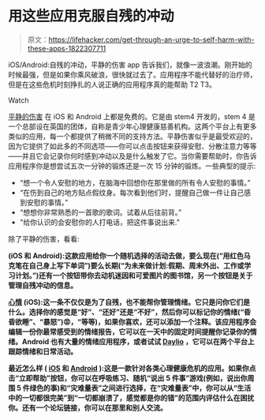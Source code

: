 # 用这些应用克服自残的冲动

> 原文：<https://lifehacker.com/get-through-an-urge-to-self-harm-with-these-apps-1822307711>

iOS/Android:自残的冲动，平静的伤害 app 告诉我们，就像一波浪潮。刚开始的时候最强，但是如果你乘风破浪，很快就过去了。应用程序不能代替好的治疗师，但是在这些危机时刻挣扎的人说正确的应用程序真的能帮助 T2 T3。

Watch

[平静的伤害](http://www.stem4.org.uk/calmharm/) 在 iOS 和 Android 上都是免费的。它是由 stem4 开发的，stem 4 是一个总部设在英国的团体，自称是青少年心理健康慈善机构。这两个平台上有更多类似的应用，每一个都提供了稍微不同的支持方法。平静伤害似乎是最受欢迎的，因为它提供了如此多的不同选项——你可以点击按钮来获得安慰、分散注意力等等——并且它会记录你何时感到冲动以及是什么触发了它。当你需要帮助时，你告诉应用程序你是想尝试五次一分钟的锻炼还是一次 15 分钟的锻炼。一些典型的提示:

*   “想一个令人安慰的地方，在脑海中回想你在那里做的所有令人安慰的事情。”
*   “在伤到自己的地方贴点假纹身。每次看到他们时，提醒自己做一件让自己感到安慰的事情。”
*   “想想你非常熟悉的一首歌的歌词。试着从后往前背。”
*   "给你认识的会安慰你的人打电话，把这件事说出来."

除了平静的伤害，看看:

[](http://self-healapp.co.uk/)****(iOS 和 Android):这款应用给你一个随机选择的活动去做，要么现在(“用红色马克笔在自己身上写下单词”)要么长期(“为未来做计划:假期、周末外出、工作或学习计划。”)还有一个按钮带你去动机迷因和可爱图片的图书馆，另一个按钮是关于管理自残冲动的信息。****

****[**心情**](https://itunes.apple.com/us/app/moods-tracking-for-better-mental-health/id1023271188?mt=8) (iOS):这一条不仅仅是为了自残，也不能帮你管理情绪。它只是问你它们是什么。选择你的感觉是“好”、“还好”还是“不好”，然后你可以标记你的情绪(“昏昏欲睡”、“暴怒”)😡，“等等)，如果你喜欢，还可以添加一个注释。该应用程序会编辑一份你最常感受到的情绪报告，它可以在一天中的固定时间提醒你记录你的情绪。Android 也有大量的情绪应用程序，或者试试 [Daylio](https://daylio.webflow.io/) ，它可以在两个平台上跟踪情绪和日常活动。****

******最近怎么样** ( [iOS](https://itunes.apple.com/us/app/whats-up-a-mental-health-app/id968251160?mt=8) 和 [Android](https://play.google.com/store/apps/details?id=com.jacksontempra.apps.whatsup&hl=en) ):这是一款针对各类心理健康危机的应用。如果你点击“立即帮助”按钮，你可以在呼吸练习、随机“说出 5 件事”游戏(例如，说出你周围 5 件绿色的事)和“灾难量表”之间进行选择，在“灾难量表”中，你可以从“生活中的一切都很完美”到“一切都崩溃了，感觉都是你的错”的范围内评估什么在困扰你。还有一个论坛链接，你可以在那里和别人交流。****